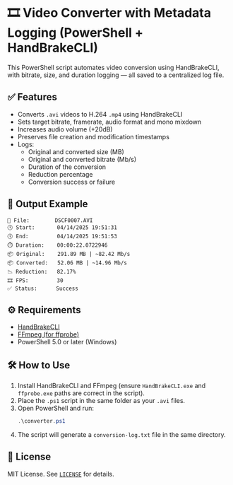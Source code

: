 # 🎞️ Video Converter with Metadata Logging (PowerShell + HandBrakeCLI)

This PowerShell script automates video conversion using HandBrakeCLI, with bitrate, size, and duration logging — all saved to a centralized log file.

## ✅ Features

- Converts `.avi` videos to H.264 `.mp4` using HandBrakeCLI
- Sets target bitrate, framerate, audio format and mono mixdown
- Increases audio volume (+20dB)
- Preserves file creation and modification timestamps
- Logs:
  - Original and converted size (MB)
  - Original and converted bitrate (Mb/s)
  - Duration of the conversion
  - Reduction percentage
  - Conversion success or failure

## 📁 Output Example

```
🎥 File:        DSCF0007.AVI
🕓 Start:       04/14/2025 19:51:31
🕔 End:         04/14/2025 19:51:53
⏱️ Duration:    00:00:22.0722946
📦 Original:    291.89 MB | ~82.42 Mb/s
📦 Converted:   52.06 MB | ~14.96 Mb/s
📉 Reduction:   82.17%
🎞️ FPS:         30
✅ Status:      Success
```

## ⚙️ Requirements

- [HandBrakeCLI](https://handbrake.fr/downloads2.php)
- [FFmpeg (for ffprobe)](https://ffmpeg.org/download.html)
- PowerShell 5.0 or later (Windows)

## 🛠️ How to Use

1. Install HandBrakeCLI and FFmpeg (ensure `HandBrakeCLI.exe` and `ffprobe.exe` paths are correct in the script).
2. Place the `.ps1` script in the same folder as your `.avi` files.
3. Open PowerShell and run:
   ```powershell
   .\converter.ps1
   ```
4. The script will generate a `conversion-log.txt` file in the same directory.

## 📜 License

MIT License. See [`LICENSE`](LICENSE) for details.
